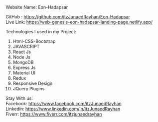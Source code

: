 Website Name: Eon-Hadapsar


GitHub : https://github.com/itzJunaedRayhan/Eon-Hadapsar <br>
Live Link:  https://web-genesis-eon-hadapsar-landing-page.netlify.app/  <br>

Technologies I used in my Project:  <br>
1. Html-CSS-Bootstrap
2. JAVASCRIPT
3. React Js
4. Node Js
5. MongoDB
6. Express Js
7. Material UI
8. Redux
9. Responsive Design
10. JQuery Plugins 

Stay With us:  <br>
Facebook: https://www.facebook.com/itzJunaedRayhan <br>
Linkedin: https://www.linkedin.com/in/itzJunaedRayhan <br>
Fiverr: https://www.fiverr.com/itzjunaedrayhan <br>
